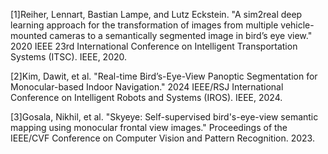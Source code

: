 [1]Reiher, Lennart, Bastian Lampe, and Lutz Eckstein. "A sim2real deep learning approach for the transformation of images from multiple vehicle-mounted cameras to a semantically segmented image in bird’s eye view." 2020 IEEE 23rd International Conference on Intelligent Transportation Systems (ITSC). IEEE, 2020.
<!--
  https://github.com/ika-rwth-aachen/Cam2BEV
  https://www.kaggle.com/code/jeremy26/cam2bev-project(튜토리얼 spatial transforemr 참고)
  -->
[2]Kim, Dawit, et al. "Real-time Bird’s-Eye-View Panoptic Segmentation for Monocular-based Indoor Navigation." 2024 IEEE/RSJ International Conference on Intelligent Robots and Systems (IROS). IEEE, 2024.
<!--
  네이버 실내 bev 데이터셋, 모델
-->
[3]Gosala, Nikhil, et al. "Skyeye: Self-supervised bird's-eye-view semantic mapping using monocular frontal view images." Proceedings of the IEEE/CVF Conference on Computer Vision and Pattern Recognition. 2023.
<!--
sota 모델
-->
